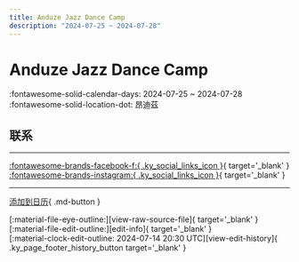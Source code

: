 ```yaml
---
title: Anduze Jazz Dance Camp
description: "2024-07-25 ~ 2024-07-28"
---
```


# Anduze Jazz Dance Camp 

:fontawesome-solid-calendar-days: 2024-07-25 ~ 2024-07-28  
:fontawesome-solid-location-dot: 昂迪茲  

## 联系


---

 [:fontawesome-brands-facebook-f:{ .ky_social_links_icon }](https://www.facebook.com/AnduzeJazzDanceCamp){ target='_blank' } [:fontawesome-brands-instagram:{ .ky_social_links_icon }](https://instagram.com/anduze_jazz){ target='_blank' }

---

[添加到日历](https://swing.news/ics/zh-Hans/2024/fr/anduze-jazz-dance-camp-2024.ics){ .md-button }

<div class="ky_page_footer" markdown>
<div class="ky_page_footer_trailing" markdown="span">
[:material-file-eye-outline:][view-raw-source-file]{ target='_blank' }
[:material-file-edit-outline:][edit-info]{ target='_blank' }
</div>
<div class="ky_page_footer_leading" markdown="span">
[:material-clock-edit-outline: 2024-07-14 20:30 UTC][view-edit-history]{ .ky_page_footer_history_button target='_blank' }
</div>
</div>

[view-raw-source-file]: https://github.com/swingdance/events/blob/main/2024/fr/anduze-jazz-dance-camp-2024.json "查看原始源文件"
[edit-info]: https://github.com/swingdance/events/issues/new?assignees=&labels=update+event&projects=&template=03-update_entity.yml&title=%5B2024%2Ffr%5D%20Anduze%20Jazz%20Dance%20Camp&region=fr&year=2024&id=anduze-jazz-dance-camp-2024&name=Anduze%20Jazz%20Dance%20Camp&org_id= "编辑信息"

[view-edit-history]: https://github.com/swingdance/events/commits/main/2024/fr/anduze-jazz-dance-camp-2024.json "查看编辑历史"
